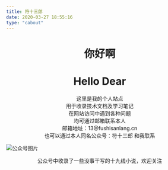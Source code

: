 ```yaml
---
title: 符十三郎
date: 2020-03-27 18:55:16
type: "cabout"
---
```

# <center>你好啊</center>
<!--more-->
# <center>Hello Dear</center>

<center>这里是我的个人站点</center>
<center>用于收录技术文档及学习笔记</center>

<center>在网站访问中遇到各种问题</center>
<center>均可通过邮箱联系本人</center>

<center>邮箱地址：13@fushisanlang.cn</center>

<center>也可以通过本人同名公众号：符十三郎 和我联系</center>

![公众号图片](https://download.fushisanlang.cn/wx.jpeg)

<center>公众号中收录了一些没事干写的十九线小说，欢迎关注</center>
